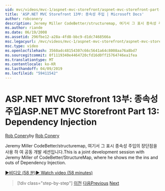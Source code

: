 ```yaml
---
uid: mvc/videos/mvc-1/aspnet-mvc-storefront/aspnet-mvc-storefront-part-13-dependency-injection
title: 'ASP.NET MVC Storefront 13부: 종속성 주입 | Microsoft Docs'
author: robconery
description: Jeremy Miller CodeBetter/structuremap, 여기서 그 표시 종속성 주입의 장단점을 사용 하 여 공동 개발 세션입니다.
ms.author: riande
ms.date: 06/19/2008
ms.assetid: 296fbe12-a28a-4fd8-bbc9-d1dc7468566a
msc.legacyurl: /mvc/videos/mvc-1/aspnet-mvc-storefront/aspnet-mvc-storefront-part-13-dependency-injection
msc.type: video
ms.openlocfilehash: 3560adc48154307c66c5641a64c8008aa76a8bd7
ms.sourcegitcommit: 0f1119340e4464720cfd16d0ff15764746ea1fea
ms.translationtype: MT
ms.contentlocale: ko-KR
ms.lasthandoff: 04/09/2019
ms.locfileid: "59411542"
---
```

# <a name="aspnet-mvc-storefront-part-13-dependency-injection"></a><span data-ttu-id="79fee-103">ASP.NET MVC Storefront 13부: 종속성 주입</span><span class="sxs-lookup"><span data-stu-id="79fee-103">ASP.NET MVC Storefront Part 13: Dependency Injection</span></span>

<span data-ttu-id="79fee-104">[Rob Conery](https://github.com/robconery)</span><span class="sxs-lookup"><span data-stu-id="79fee-104">by [Rob Conery](https://github.com/robconery)</span></span>

<span data-ttu-id="79fee-105">Jeremy Miller CodeBetter/structuremap, 여기서 그 표시 종속성 주입의 장단점을 사용 하 여 공동 개발 세션입니다.</span><span class="sxs-lookup"><span data-stu-id="79fee-105">This is a joint development session with Jeremy Miller of CodeBetter/StructureMap, where he shows me the ins and outs of Dependency Injection.</span></span>

[<span data-ttu-id="79fee-106">&#9654;비디오 (58 분)</span><span class="sxs-lookup"><span data-stu-id="79fee-106">&#9654; Watch video (58 minutes)</span></span>](https://channel9.msdn.com/Blogs/ASP-NET-Site-Videos/aspnet-mvc-storefront-part-13-dependency-injection)

> [!div class="step-by-step"]
> <span data-ttu-id="79fee-107">[이전](aspnet-mvc-storefront-part-12-mocking.md)
> [다음](aspnet-mvc-storefront-part-14-rich-client-interaction.md)</span><span class="sxs-lookup"><span data-stu-id="79fee-107">[Previous](aspnet-mvc-storefront-part-12-mocking.md)
[Next](aspnet-mvc-storefront-part-14-rich-client-interaction.md)</span></span>

